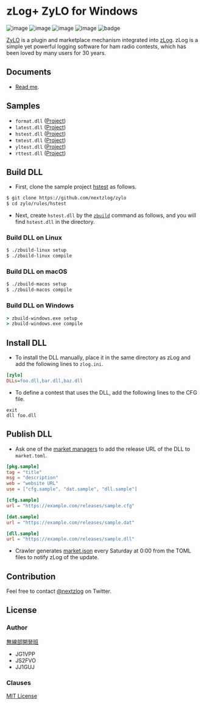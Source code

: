 zLog+ ZyLO for Windows
====

![image](https://img.shields.io/badge/Go-1.17-red.svg)
![image](https://img.shields.io/badge/Rust-1.56-red.svg)
![image](https://img.shields.io/badge/Delphi-10.4-red.svg)
![image](https://img.shields.io/badge/license-MIT-darkblue.svg)
![badge](https://github.com/nextzlog/zylo/actions/workflows/build.yaml/badge.svg)

[ZyLO](https://github.com/nextzlog/zylo) is a plugin and marketplace mechanism integrated into [zLog](http://zlog.org).
zLog is a simple yet powerful logging software for ham radio contests, which has been loved by many users for 30 years.

## Documents

- [Read me](https://zylo.pafelog.net/manual).

## Samples

- `format.dll` ([Project](https://github.com/nextzlog/zylo/tree/master/utils/format))
- `latest.dll` ([Project](https://github.com/nextzlog/zylo/tree/master/utils/latest))
- `hstest.dll` ([Project](https://github.com/nextzlog/zylo/tree/master/rules/hstest))
- `tmtest.dll` ([Project](https://github.com/nextzlog/zylo/tree/master/rules/tmtest))
- `yltest.dll` ([Project](https://github.com/nextzlog/zylo/tree/master/rules/yltest))
- `rttest.dll` ([Project](https://github.com/nextzlog/zylo/tree/master/rules/rttest))

## Build DLL

- First, clone the sample project [hstest](https://github.com/nextzlog/zylo/tree/master/rules/hstest) as follows.

```sh
$ git clone https://github.com/nextzlog/zylo
$ cd zylo/rules/hstest
```

- Next, create `hstest.dll` by the [`zbuild`](https://github.com/nextzlog/zylo/releases/tag/zbuild) command as follows, and you will find `hstest.dll` in the directory.

### Build DLL on Linux

```sh
$ ./zbuild-linux setup
$ ./zbuild-linux compile
```

### Build DLL on macOS

```sh
$ ./zbuild-macos setup
$ ./zbuild-macos compile
```

### Build DLL on Windows

```bat
> zbuild-windows.exe setup
> zbuild-windows.exe compile
```

## Install DLL

- To install the DLL manually, place it in the same directory as zLog and add the following lines to `zlog.ini`.

```ini
[zylo]
DLLs=foo.dll,bar.dll,baz.dll
```

- To define a contest that uses the DLL, add the following lines to the CFG file.

```
exit
dll foo.dll
```

## Publish DLL

- Ask one of the [market managers](https://github.com/nextzlog/zylo/blob/master/src/market.list) to add the release URL of the DLL to `market.toml`.

```toml
[pkg.sample]
tag = "title"
msg = "description"
web = "website URL"
use = ["cfg.sample", "dat.sample", "dll.sample"]

[cfg.sample]
url = "https://example.com/releases/sample.cfg"

[dat.sample]
url = "https://example.com/releases/sample.dat"

[dll.sample]
url = "https://example.com/releases/sample.dll"
```

- Crawler generates [market.json](https://zylo.pafelog.net/market.json) every Saturday at 0:00 from the TOML files to notify zLog of the update.

## Contribution

Feel free to contact [@nextzlog](https://twitter.com/nextzlog) on Twitter.

## License

### Author

[無線部開発班](https://pafelog.net)

- JG1VPP
- JS2FVO
- JJ1GUJ

### Clauses

[MIT License](LICENSE)
